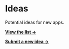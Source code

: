 Ideas
=====

Potential ideas for new apps.

__[View the list →](https://github.com/EagerApps/Ideas/issues)__

__[Submit a new idea →](https://github.com/EagerApps/Ideas/issues/new)__
